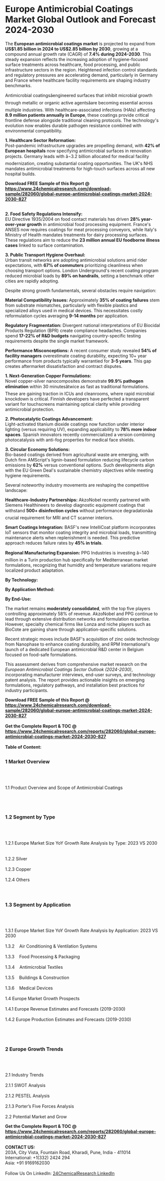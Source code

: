 <h1>Europe Antimicrobial Coatings Market Global Outlook and Forecast 2024-2030</h1><p>The <strong>European antimicrobial coatings market</strong> is projected to expand from <strong>US$1.85 billion in 2024 to US$2.85 billion by 2030</strong>, growing at a compound annual growth rate (CAGR) of <strong>7.4% during 2024-2030</strong>. This steady expansion reflects the increasing adoption of hygiene-focused surface treatments across healthcare, food processing, and public infrastructure sectors in the region. Heightened infection control standards and regulatory pressures are accelerating demand, particularly in Germany and France where healthcare facility requirements are shaping industry benchmarks.</p><p>Antimicrobial coatingsâengineered surfaces that inhibit microbial growth through metallic or organic active agentsâare becoming essential across multiple industries. With healthcare-associated infections (HAIs) affecting <strong>8.9 million patients annually in Europe</strong>, these coatings provide critical frontline defense alongside traditional cleaning protocols. The technology's evolution now enables durable pathogen resistance combined with environmental compatibility.</p><p><strong>1. Healthcare Sector Reformation:</strong><br>
Post-pandemic infrastructure upgrades are propelling demand, with <strong>42% of European hospitals</strong> now specifying antimicrobial surfaces in renovation projects. Germany leads with â¬3.2 billion allocated for medical facility modernization, creating substantial coating opportunities. The UK's NHS mandates antimicrobial treatments for high-touch surfaces across all new hospital builds.</p><div><b>Download FREE Sample of this Report @ 
            <a href="https://www.24chemicalresearch.com/download-sample/282060/global-europe-antimicrobial-coatings-market-2024-2030-827">
            https://www.24chemicalresearch.com/download-sample/282060/global-europe-antimicrobial-coatings-market-2024-2030-827</a></b></div><br><p><strong>2. Food Safety Regulations Intensify:</strong><br>
EU Directive 1935/2004 on food contact materials has driven <strong>28% year-over-year growth</strong> in antimicrobial food processing equipment. France's ANSES now requires coatings for meat processing conveyors, while Italy's Ministry of Health mandates treatments for dairy processing surfaces. These regulations aim to reduce the <strong>23 million annual EU foodborne illness cases</strong> linked to surface contamination.</p><p><strong>3. Public Transport Hygiene Overhaul:</strong><br>
Urban transit networks are adopting antimicrobial solutions amid rider expectations, with <strong>67% of commuters</strong> prioritizing cleanliness when choosing transport options. London Underground's recent coating program reduced microbial loads by <strong>89% on handrails</strong>, setting a benchmark other cities are rapidly adopting.</p><p>Despite strong growth fundamentals, several obstacles require navigation:</p><p><strong>Material Compatibility Issues:</strong> Approximately <strong>35% of coating failures</strong> stem from substrate mismatches, particularly with flexible plastics and specialized alloys used in medical devices. This necessitates costly reformulation cycles averaging <strong>9-14 months</strong> per application.</p><p><strong>Regulatory Fragmentation:</strong> Divergent national interpretations of EU Biocidal Products Regulation (BPR) create compliance headaches. Companies spend <strong>17-22% of R&amp;D budgets</strong> navigating country-specific testing requirements despite the single market framework.</p><p><strong>Performance Misconceptions:</strong> A recent consumer study revealed <strong>54% of facility managers</strong> overestimate coating durability, expecting 10+ year performance from products typically warrantied for <strong>3-5 years</strong>. This gap creates aftermarket dissatisfaction and contract disputes.</p><p><strong>1. Next-Generation Copper Formulations:</strong><br>
Novel copper-silver nanocomposites demonstrate <strong>99.9% pathogen elimination</strong> within 30 minutesâtwice as fast as traditional formulations. These are gaining traction in ICUs and cleanrooms, where rapid microbial knockdown is critical. Finnish developers have perfected a transparent variant for touchscreens maintaining optical clarity while providing antimicrobial protection.</p><p><strong>2. Photocatalytic Coatings Advancement:</strong><br>
Light-activated titanium dioxide coatings now function under interior lighting (versus requiring UV), expanding applicability to <strong>78% more indoor spaces</strong>. Spanish innovators recently commercialized a version combining photocatalysis with anti-fog properties for medical face shields.</p><p><strong>3. Circular Economy Solutions:</strong><br>
Bio-based coatings derived from agricultural waste are emerging, with Dutch firm AMScript's lignin-based formulation reducing lifecycle carbon emissions by <strong>62%</strong> versus conventional options. Such developments align with the EU Green Deal's sustainable chemistry objectives while meeting hygiene requirements.</p><p>Several noteworthy industry movements are reshaping the competitive landscape:</p><p><strong>Healthcare-Industry Partnerships:</strong> AkzoNobel recently partnered with Siemens Healthineers to develop diagnostic equipment coatings that withstand <strong>500+ disinfection cycles</strong> without performance degradationâa crucial requirement for MRI and CT scanner interiors.</p><p><strong>Smart Coatings Integration:</strong> BASF's new IntelliCoat platform incorporates IoT sensors that monitor coating integrity and microbial loads, transmitting maintenance alerts when replenishment is needed. This predictive approach reduces failure rates by <strong>45% in trials</strong>.</p><p><strong>Regional Manufacturing Expansion:</strong> PPG Industries is investing â¬140 million in a Turin production hub specifically for Mediterranean market formulations, recognizing that humidity and temperature variations require localized product adaptation.</p><p><strong>By Technology:</strong></p><p><strong>By Application Method:</strong></p><p><strong>By End-Use:</strong></p><p>The market remains <strong>moderately consolidated</strong>, with the top five players controlling approximately 58% of revenue. AkzoNobel and PPG continue to lead through extensive distribution networks and formulation expertise. However, specialty chemical firms like Lonza and niche players such as BioCote are gaining share through application-specific solutions.</p><p>Recent strategic moves include BASF's acquisition of zinc oxide technology from Nanophase to enhance coating durability, and RPM International's launch of a dedicated European antimicrobial R&amp;D center in Belgium focused on food-safe formulations.</p><p>This assessment derives from comprehensive market research on the <em>European Antimicrobial Coatings Sector Outlook (2024-2030)</em>, incorporating manufacturer interviews, end-user surveys, and technology patent analysis. The report provides actionable insights on emerging formulations, regulatory pathways, and installation best practices for industry participants.</p><div><b>Download FREE Sample of this Report @ 
            <a href="https://www.24chemicalresearch.com/download-sample/282060/global-europe-antimicrobial-coatings-market-2024-2030-827">
            https://www.24chemicalresearch.com/download-sample/282060/global-europe-antimicrobial-coatings-market-2024-2030-827</a></b></div><br><div><b>Get the Complete Report & TOC @ 
            <a href="https://www.24chemicalresearch.com/reports/282060/global-europe-antimicrobial-coatings-market-2024-2030-827">
            https://www.24chemicalresearch.com/reports/282060/global-europe-antimicrobial-coatings-market-2024-2030-827</a></b></div><br>
            <b>Table of Content:</b><p><h2><span style="font-size:16px"><strong>1 Market Overview&nbsp;&nbsp; &nbsp;</strong></span></h2><br />
<br />
<p>1.1 Product Overview and Scope of Antimicrobial Coatings&nbsp;</p><br />
<br />
<h2><strong><span style="font-size:16px">1.2 Segment by Type&nbsp;&nbsp; &nbsp;</span></strong></h2><br />
<br />
<p>1.2.1 Europe Market Size YoY Growth Rate Analysis by Type: 2023 VS 2030&nbsp;&nbsp; &nbsp;<br /><br />
1.2.2 Silver&nbsp;&nbsp; &nbsp;<br /><br />
1.2.3 Copper<br /><br />
1.2.4 Others<br /><br />
<br />
<h2><span style="font-size:16px"><strong>1.3 Segment by Application&nbsp;&nbsp;</strong></span></h2><br />
<br />
<p>1.3.1 Europe Market Size YoY Growth Rate Analysis by Application: 2023 VS 2030&nbsp;&nbsp; &nbsp;<br /><br />
1.3.2&nbsp;&nbsp; &nbsp;Air Conditioning & Ventilation Systems<br /><br />
1.3.3&nbsp;&nbsp; &nbsp;Food Processing & Packaging<br /><br />
1.3.4&nbsp;&nbsp; &nbsp;Antimicrobial Textiles<br /><br />
1.3.5&nbsp;&nbsp; &nbsp;Buildings & Construction<br /><br />
1.3.6&nbsp;&nbsp; &nbsp;Medical Devices<br /><br />
1.4 Europe Market Growth Prospects&nbsp;&nbsp; &nbsp;<br /><br />
1.4.1 Europe Revenue Estimates and Forecasts (2019-2030)&nbsp;&nbsp; &nbsp;<br /><br />
1.4.2 Europe Production Estimates and Forecasts (2019-2030)&nbsp;&nbsp;</p><br />
<br />
<h2><span style="font-size:16px"><strong>2 Europe Growth Trends&nbsp;&nbsp; &nbsp;</strong></span></h2><br />
<br />
<p>2.1 Industry Trends&nbsp;&nbsp; &nbsp;<br /><br />
2.1.1 SWOT Analysis&nbsp;&nbsp; &nbsp;<br /><br />
2.1.2 PESTEL Analysis&nbsp;&nbsp; &nbsp;<br /><br />
2.1.3 Porter&rsquo;s Five Forces Analysis&nbsp;&nbsp; &nbsp;<br /><br />
2.2 Potential Market and Grow</p><div><b>Get the Complete Report & TOC @ 
            <a href="https://www.24chemicalresearch.com/reports/282060/global-europe-antimicrobial-coatings-market-2024-2030-827">
            https://www.24chemicalresearch.com/reports/282060/global-europe-antimicrobial-coatings-market-2024-2030-827</a></b></div><br><b>CONTACT US:</b><br>
            203A, City Vista, Fountain Road, Kharadi, Pune, India - 411014<br>
            International: +1(332) 2424 294<br>
            Asia: +91 9169162030 <br><br>
            Follow Us On LinkedIn: <a href="https://www.linkedin.com/company/24chemicalresearch/">24ChemicalResearch LinkedIn</a>